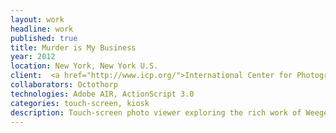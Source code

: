 ```yaml
---
layout: work
headline: work
published: true
title: Murder is My Business
year: 2012
location: New York, New York U.S.
client:  <a href="http://www.icp.org/">International Center for Photography</a>
collaborators: Octothorp
technologies: Adobe AIR, ActionScript 3.0
categories: touch-screen, kiosk
description: Touch-screen photo viewer exploring the rich work of Weegee, a preeminent photo journalist
---
```

